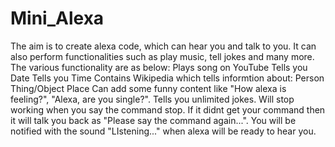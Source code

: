 # Mini_Alexa
The aim is to create alexa code, which can hear you and talk to you. It can also perform functionalities such as play music, tell jokes and many more.
The various functionality are as below:
Plays song on YouTube
Tells you Date
Tells you Time
Contains Wikipedia which tells informtion about:
Person
Thing/Object
Place
Can add some funny content like "How alexa is feeling?", "Alexa, are you single?".
Tells you unlimited jokes.
Will stop working when you say the command stop.
If it didnt get your command then it will talk you back as "Please say the command again...".
You will be notified with the sound "LIstening..." when alexa will be ready to hear you.
